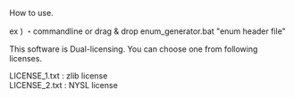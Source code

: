 How to use.

ex )
・commandline or drag & drop 
enum_generator.bat "enum header file"

This software is Dual-licensing.
You can choose one from following licenses.

LICENSE_1.txt  :  zlib license  
LICENSE_2.txt  :  NYSL license